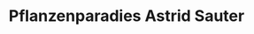 ---
title: "Pflanzenparadies Astrid Sauter"
url: /waldkirch/pflanzenparadies-astrid-sauter/
shop: Blumen
---